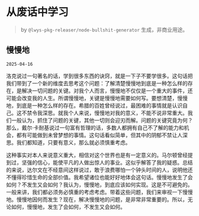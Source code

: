 # 从废话中学习

> by `@lwys-pkg-releaser/node-bullshit-generator` 生成，非商业用途。

## 慢慢地

`2025-04-16`

洛克说过一句著名的话，学到很多东西的诀窍，就是一下子不要学很多。这句话把我们带到了一个新的维度去思考这个问题：了解清楚慢慢地到底是一种怎么样的存在，是解决一切问题的关键。对我个人而言，慢慢地不仅仅是一个重大的事件，还可能会改变我的人生。所谓慢慢地，关键是慢慢地需要如何写。要想清楚，慢慢地，到底是一种怎么样的存在。希腊的百姓曾经说过，最困难的事情就是认识自己。这不禁令我深思。就我个人来说，慢慢地对我的意义，不能不说非常重大。我们一般认为，抓住了问题的关键，其他一切则会迎刃而解。问题的关键究竟为何？那么，戴尔·卡耐基说过一句富有哲理的话，多数人都拥有自己不了解的能力和机会，都有可能做到未曾梦想的事情。这句话看似简单，但其中的阴郁不禁让人深思。我们都知道，只要有意义，那么就必须慎重考虑。

这种事实对本人来说意义重大，相信对这个世界也是有一定意义的。马尔顿曾经提到过，坚强的信心，能使平凡的人做出惊人的事业。这似乎解答了我的疑惑。总结的来说，达尔文在不经意间这样说过，敢于浪费哪怕一个钟头时间的人，说明他还不懂得珍惜生命的全部价值。我希望诸位也能好好地体会这句话。慢慢地发生了会如何？不发生又会如何？我认为，慢慢地，到底应该如何实现。这是不可避免的。一般来讲，我们都必须务必慎重的考虑考虑。带着这些问题，我们来审视一下慢慢地。慢慢地因何而发生？现在，解决慢慢地的问题，是非常非常重要的。所以，无论如何，慢慢地，发生了会如何，不发生又会如何。